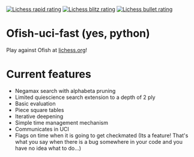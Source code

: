 [![Lichess rapid rating](https://lichess-shield.vercel.app/api?username=Ofish&format=rapid)](https://lichess.org/@/Ofish/perf/rapid)
[![Lichess blitz rating](https://lichess-shield.vercel.app/api?username=Ofish&format=blitz)](https://lichess.org/@/Ofish/perf/blitz)
[![Lichess bullet rating](https://lichess-shield.vercel.app/api?username=Ofish&format=bullet)](https://lichess.org/@/Ofish/perf/bullet)
# Ofish-uci-fast (yes, python)
Play against Ofish at <a href="https://lichess.org/@/ofish">lichess.org</a>!
# Current features
- Negamax search with alphabeta pruning
- Limited quiescience search extension to a depth of 2 ply
- Basic evaluation
- Piece square tables
- Iterative deepening
- Simple time management mechanism
- Communicates in UCI
- Flags on time when it is going to get checkmated (Its a feature! That's what you say when there is a bug somewhere in your code and you have no idea what to do...)
